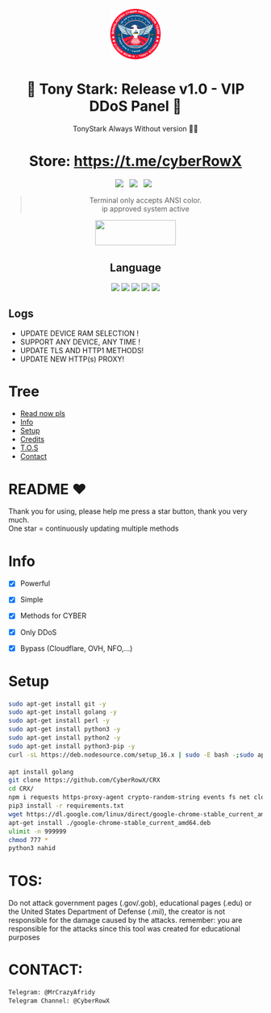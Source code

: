 <p align="center">
<img src='20241229_030153.png' style="height:100px;width:100px;" >
</p>

<div align=center>
 
# 🚀 Tony Stark: Release v1.0 - VIP DDoS Panel 🚀
TonyStark Always Without version 👑🥂

# Store: https://t.me/cyberRowX

<p>
 <img src="https://img.shields.io/github/stars/hoaan1995/ZxCDDoS?color=%23DF0067&style=for-the-badge"/> &nbsp;
 <img src="https://img.shields.io/github/forks/hoaan1995/ZxCDDoS?color=%239999FF&style=for-the-badge"/> &nbsp;
 <img src="https://img.shields.io/github/license/hoaan1995/ZxCDDoS?color=%23E8E8E8&style=for-the-badge"/> &nbsp;
 
</p>

> Terminal only accepts ANSI color.<br>
> ip approved system active<br>
<p align="center">  <a href="https://t.me/cyberRowX"><img width="160" height="50" src="https://i.imgur.com/N7AK7XY.png"></a></p>
 
## Language</br>

 <img src="https://img.shields.io/badge/Python-FFDD00?style=for-the-badge&logo=python&logoColor=blue"/> <img src="https://img.shields.io/badge/JavaScript-323330?style=for-the-badge&logo=javascript&logoColor=F7DF1E"/> <img src="https://img.shields.io/badge/Perl-39457E?style=for-the-badge&logo=perl&logoColor=white"/> <img src="https://img.shields.io/badge/C-00599C?style=for-the-badge&logo=c&logoColor=white"/> <img src="https://img.shields.io/badge/Go-00ADD8?style=for-the-badge&logo=go&logoColor=white"/>
 </div>
 
 ## Logs</br>
 - UPDATE DEVICE RAM SELECTION !
 - SUPPORT ANY DEVICE, ANY TIME !
 - UPDATE TLS AND HTTP1 METHODS!
 - UPDATE NEW HTTP(s) PROXY!
 
# Tree
* [Read now pls](#README)
* [Info](#Info)
* [Setup](#Setup)
* [Credits](#Credits)
* [T.O.S](#TOS)
* [Contact](#Contact)

# README ♥️
Thank you for using, please help me press a star button, thank you very much.<br>
One star = continuously updating multiple methods

# Info
- [x] Powerful
- [x] Simple
- [x] Methods for CYBER
- [x] Only DDoS
- [x] Bypass (Cloudflare, OVH, NFO,...)  


# Setup
```sh
sudo apt-get install git -y
sudo apt-get install golang -y
sudo apt-get install perl -y
sudo apt-get install python3 -y
sudo apt-get install python2 -y
sudo apt-get install python3-pip -y
curl -sL https://deb.nodesource.com/setup_16.x | sudo -E bash -;sudo apt -y install nodejs

apt install golang
git clone https://github.com/CyberRowX/CRX
cd CRX/
npm i requests https-proxy-agent crypto-random-string events fs net cloudscraper request hcaptcha-solver randomstring cluster cloudflare-bypasser http http2 crypto tls
pip3 install -r requirements.txt
wget https://dl.google.com/linux/direct/google-chrome-stable_current_amd64.deb
apt-get install ./google-chrome-stable_current_amd64.deb
ulimit -n 999999
chmod 777 *
python3 nahid
```

# TOS:
Do not attack government pages (.gov/.gob), educational pages (.edu) or the United States Department of Defense (.mil), 
the creator is not responsible for the damage caused by the attacks. 
remember: you are responsible for the attacks since this tool was created for educational purposes

# CONTACT:
```sh
Telegram: @MrCrazyAfridy
Telegram Channel: @CyberRowX
```
